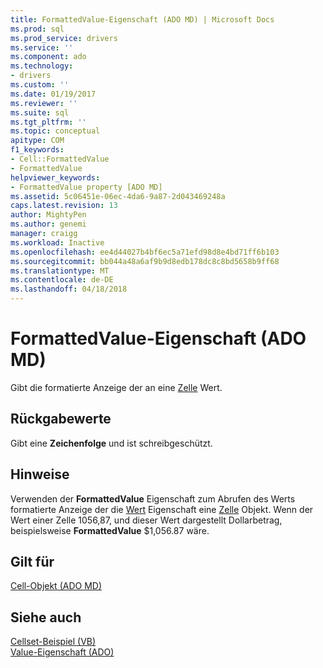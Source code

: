 ```yaml
---
title: FormattedValue-Eigenschaft (ADO MD) | Microsoft Docs
ms.prod: sql
ms.prod_service: drivers
ms.service: ''
ms.component: ado
ms.technology:
- drivers
ms.custom: ''
ms.date: 01/19/2017
ms.reviewer: ''
ms.suite: sql
ms.tgt_pltfrm: ''
ms.topic: conceptual
apitype: COM
f1_keywords:
- Cell::FormattedValue
- FormattedValue
helpviewer_keywords:
- FormattedValue property [ADO MD]
ms.assetid: 5c06451e-06ec-4da6-9a87-2d043469248a
caps.latest.revision: 13
author: MightyPen
ms.author: genemi
manager: craigg
ms.workload: Inactive
ms.openlocfilehash: ee4d44027b4bf6ec5a71efd98d8e4bd71ff6b103
ms.sourcegitcommit: bb044a48a6af9b9d8edb178dc8c8bd5658b9ff68
ms.translationtype: MT
ms.contentlocale: de-DE
ms.lasthandoff: 04/18/2018
---
```

# <a name="formattedvalue-property-ado-md"></a>FormattedValue-Eigenschaft (ADO MD)
Gibt die formatierte Anzeige der an eine [Zelle](../../../ado/reference/ado-md-api/cell-object-ado-md.md) Wert.  
  
## <a name="return-values"></a>Rückgabewerte  
 Gibt eine **Zeichenfolge** und ist schreibgeschützt.  
  
## <a name="remarks"></a>Hinweise  
 Verwenden der **FormattedValue** Eigenschaft zum Abrufen des Werts formatierte Anzeige der die [Wert](../../../ado/reference/ado-md-api/value-property-ado-md.md) Eigenschaft eine [Zelle](../../../ado/reference/ado-md-api/cell-object-ado-md.md) Objekt. Wenn der Wert einer Zelle 1056,87, und dieser Wert dargestellt Dollarbetrag, beispielsweise **FormattedValue** $1,056.87 wäre.  
  
## <a name="applies-to"></a>Gilt für  
 [Cell-Objekt (ADO MD)](../../../ado/reference/ado-md-api/cell-object-ado-md.md)  
  
## <a name="see-also"></a>Siehe auch  
 [Cellset-Beispiel (VB)](../../../ado/reference/ado-md-api/cellset-example-vb.md)   
 [Value-Eigenschaft (ADO)](../../../ado/reference/ado-md-api/value-property-ado-md.md)
